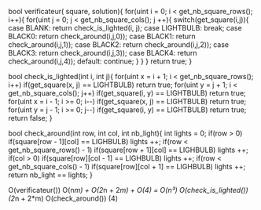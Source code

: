 bool verificateur( square, solution){
    for(uint i = 0; i < get_nb_square_rows(); i++){
        for(uint j = 0; j < get_nb_square_cols(); j ++){
            switch(get_square(i,j)){
                case BLANK:
                    return check_is_lighted(i, j);
                case LIGHTBULB:
                    break;
                case BLACK0:
                    return check_around(i,j,0));
                case BLACK1:
                    return check_around(i,j,1));
                case BLACK2:
                    return check_around(i,j,2));
                case BLACK3:
                    return check_around(i,j,3));
                case BLACK4:
                    return check_around(i,j,4));
                default:
                continue;
            }
        }
    }
    return true;
}

bool check_is_lighted(int i, int j){
    for(uint x = i + 1; i < get_nb_square_rows(); i++) if(get_square(x, j) == LIGHTBULB) return true;
    for(uint y = j + 1; i < get_nb_square_cols(); j++) if(get_square(i, y) == LIGHTBULB) return true;
    for(uint x = i - 1; i >= 0; i--) if(get_square(x, j) == LIGHTBULB) return true;
    for(uint y = j - 1; i >= 0; j--) if(get_square(i, y) == LIGHTBULB) return true;
    return false;
}

bool check_around(int row, int col, int nb_light){
    int lights = 0;
    if(row > 0) if(square[row - 1][col] == LIGHBULB) lights ++;
    if(row < get_nb_square_rows() - 1) if(square[row + 1][col] == LIGHBULB) lights ++;
    if(col > 0) if(square[row][col - 1] == LIGHBULB) lights ++;
    if(row < get_nb_square_cols() - 1) if(square[row][col + 1] == LIGHBULB) lights ++;
    return nb_light == lights;
}

O(verificateur()) O(n*m) + O(2*n + 2*m) + O(4) = O(n³)
O(check_is_lighted()) (2*n + 2*m)
O(check_around()) (4)